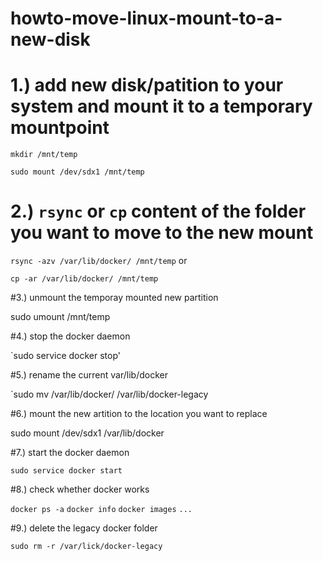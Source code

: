 # howto-move-linux-mount-to-a-new-disk

# 1.) add new disk/patition to your system and mount it to a temporary mountpoint

`mkdir /mnt/temp`

`sudo mount /dev/sdx1 /mnt/temp`


# 2.) `rsync` or `cp` content of the folder you want to move to the new mount

`rsync -azv /var/lib/docker/ /mnt/temp`   or

`cp -ar /var/lib/docker/ /mnt/temp`

#3.) unmount the temporay mounted new partition

sudo umount /mnt/temp

#4.) stop the docker daemon

`sudo service docker stop'

#5.) rename the current var/lib/docker

`sudo mv /var/lib/docker/ /var/lib/docker-legacy

#6.) mount the new artition to the location you want to replace

sudo mount /dev/sdx1 /var/lib/docker

#7.) start the docker daemon

`sudo service docker start`

#8.) check whether docker works

`docker ps -a`
`docker info`
`docker images`
`...`

#9.) delete the legacy docker folder

`sudo rm -r /var/lick/docker-legacy`
